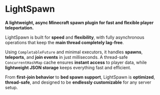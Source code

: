 # LightSpawn

**A lightweight, async Minecraft spawn plugin for fast and flexible player teleportation.**

LightSpawn is built for **speed** and **flexibility**, with fully asynchronous operations that keep the **main thread completely lag-free**. 

Using `CompletableFuture` and minimal executors, it handles **spawns**, **teleports**, and **join events** in just milliseconds. A thread-safe `ConcurrentHashMap` cache ensures **instant access** to player data, while **lightweight JSON storage** keeps everything fast and efficient.

From **first-join behavior** to **bed spawn support**, LightSpawn is **optimized**, **thread-safe**, and designed to be **endlessly customizable** for any server setup.


